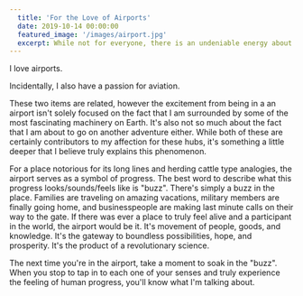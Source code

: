 ```yaml
---
  title: 'For the Love of Airports'
  date: 2019-10-14 00:00:00
  featured_image: '/images/airport.jpg'
  excerpt: While not for everyone, there is an undeniable energy about airports that cannot be ignored.
---
```

I love airports.

Incidentally, I also have a passion for aviation.

These two items are related, however the excitement from being in a an airport isn't solely focused on the fact that I am surrounded by some of the most fascinating machinery on Earth. It's also not so much about the fact that I am about to go on another adventure either. While both of these are certainly contributors to my affection for these hubs, it's something a little deeper that I believe truly explains this phenomenon.

For a place notorious for its long lines and herding cattle type analogies, the airport serves as a symbol of progress. The best word to describe what this progress looks/sounds/feels like is "buzz". There's simply a buzz in the place. Families are traveling on amazing vacations, military members are finally going home, and businesspeople are making last minute calls on their way to the gate. If there was ever a place to truly feel alive and a participant in the world, the airport would be it. It's movement of people, goods, and knowledge. It's the gateway to boundless possibilities, hope, and prosperity. It's the product of a revolutionary science.

 The next time you're in the airport, take a moment to soak in the "buzz". When you stop to tap in to each one of your senses and truly experience the feeling of human progress, you'll know what I'm talking about.
